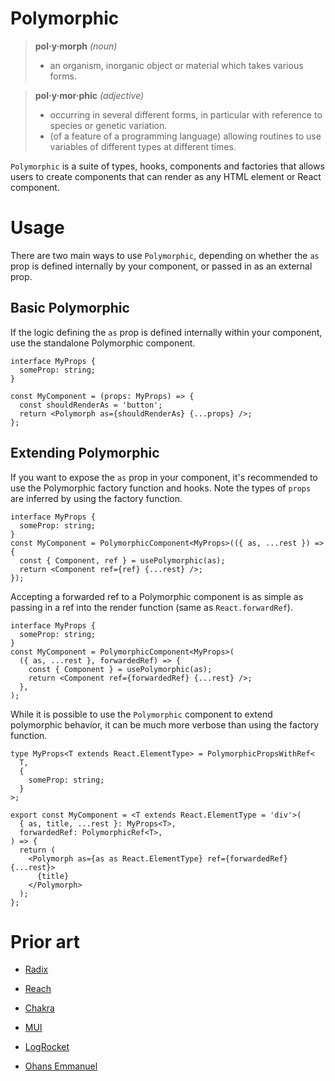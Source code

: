 # Polymorphic

> **pol·y·morph** _(noun)_
>
> - an organism, inorganic object or material which takes various forms.

> **pol·y·mor·phic** _(adjective)_
>
> - occurring in several different forms, in particular with reference to species or genetic variation.
> - (of a feature of a programming language) allowing routines to use variables of different types at different times.

`Polymorphic` is a suite of types, hooks, components and factories that allows users to create components that can render as any HTML element or React component.

# Usage

There are two main ways to use `Polymorphic`, depending on whether the `as` prop is defined internally by your component, or passed in as an external prop.

## Basic Polymorphic

If the logic defining the `as` prop is defined internally within your component, use the standalone Polymorphic component.

```tsx
interface MyProps {
  someProp: string;
}

const MyComponent = (props: MyProps) => {
  const shouldRenderAs = 'button';
  return <Polymorph as={shouldRenderAs} {...props} />;
};
```

## Extending Polymorphic

If you want to expose the `as` prop in your component, it's recommended to use the Polymorphic factory function and hooks. Note the types of `props` are inferred by using the factory function.

```tsx
interface MyProps {
  someProp: string;
}
const MyComponent = PolymorphicComponent<MyProps>(({ as, ...rest }) => {
  const { Component, ref } = usePolymorphic(as);
  return <Component ref={ref} {...rest} />;
});
```

Accepting a forwarded ref to a Polymorphic component is as simple as passing in a ref into the render function (same as `React.forwardRef`).

```tsx
interface MyProps {
  someProp: string;
}
const MyComponent = PolymorphicComponent<MyProps>(
  ({ as, ...rest }, forwardedRef) => {
    const { Component } = usePolymorphic(as);
    return <Component ref={forwardedRef} {...rest} />;
  },
);
```

While it is possible to use the `Polymorphic` component to extend polymorphic behavior, it can be much more verbose than using the factory function.

```tsx
type MyProps<T extends React.ElementType> = PolymorphicPropsWithRef<
  T,
  {
    someProp: string;
  }
>;

export const MyComponent = <T extends React.ElementType = 'div'>(
  { as, title, ...rest }: MyProps<T>,
  forwardedRef: PolymorphicRef<T>,
) => {
  return (
    <Polymorph as={as as React.ElementType} ref={forwardedRef} {...rest}>
      {title}
    </Polymorph>
  );
};
```

# Prior art

- [Radix](https://github.com/radix-ui/primitives/blob/2f139a832ba0cdfd445c937ebf63c2e79e0ef7ed/packages/react/polymorphic/src/polymorphic.ts)

- [Reach](https://github.com/reach/reach-ui/blob/dev/packages/polymorphic/src/reach-polymorphic.ts)

- [Chakra](https://github.com/chakra-ui/chakra-ui/blob/main/packages/components/layout/src/box.tsx)

- [MUI](https://mui.com/material-ui/guides/composition/#component-prop)

- [LogRocket](https://blog.logrocket.com/build-strongly-typed-polymorphic-components-react-typescript/)

- [Ohans Emmanuel](https://github.com/ohansemmanuel/polymorphic-react-component)
